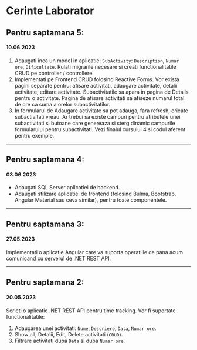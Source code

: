 # Cerinte Laborator

## Pentru saptamana 5:
#### 10.06.2023

1. Adaugati inca un model in aplicatie: `SubActivity`: `Description`, `Numar ore`, `Dificultate`. Rulati migrarile necesare si creati functionalitatile CRUD pe controller / controllere.
2. Implementati pe Frontend CRUD folosind Reactive Forms. Vor exista pagini separate pentru: afisare activitati, adaugare activitate, detalii activitate, editare activitate. Subactivitatile sa apara in pagina de Details pentru o activitate. Pagina de afisare activitati sa afiseze numarul total de ore ca suma a orelor subactivitatilor.
3. In formularul de Adaugare activitate sa pot adauga, fara refresh, oricate subactivitati vreau. Ar trebui sa existe campuri pentru atributele unei subactivitati si butoane care genereaza si sterg dinamic campurile formularului pentru subactivitati. Vezi finalul cursului 4 si codul aferent pentru exemple.

----

## Pentru saptamana 4:
#### 03.06.2023

- Adaugati SQL Server aplicatiei de backend.
- Adaugati stilizare aplicatiei de frontend (folosind Bulma, Bootstrap, Angular Material sau ceva similar), pentru toate componentele.

----

## Pentru saptamana 3:
#### 27.05.2023

Implementati o aplicatie Angular care va suporta operatiile de pana acum comunicand cu serverul de .NET REST API.

---- 

## Pentru saptamana 2:
#### 20.05.2023

Scrieti o aplicatie .NET REST API pentru time tracking. Vor fi suportate functionalitatile:

1. Adaugarea unei activitati: `Nume`, `Descriere`, `Data`, `Numar ore`.
2. Show all, Detalii, Edit, Delete activitati (`CRUD`).
3. Filtrare activitati dupa `Data` si dupa `Numar ore`.
